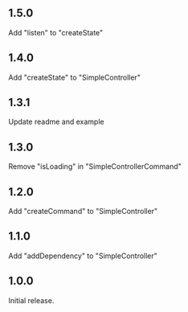 ## 1.5.0

Add "listen" to "createState"

## 1.4.0

Add "createState" to "SimpleController"

## 1.3.1

Update readme and example

## 1.3.0

Remove "isLoading" in "SimpleControllerCommand"

## 1.2.0

Add "createCommand" to "SimpleController"

## 1.1.0

Add "addDependency" to "SimpleController"

## 1.0.0

Initial release.
